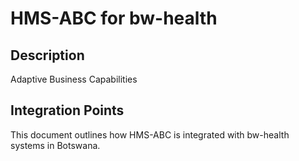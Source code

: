# HMS-ABC for bw-health

## Description

Adaptive Business Capabilities

## Integration Points

This document outlines how HMS-ABC is integrated with bw-health systems in Botswana.

